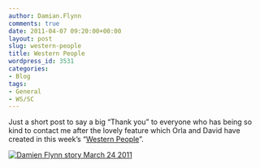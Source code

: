 ```yaml
---
author: Damian.Flynn
comments: true
date: 2011-04-07 09:20:00+00:00
layout: post
slug: western-people
title: Western People
wordpress_id: 3531
categories:
- Blog
tags:
- General
- WS/SC
---
```


Just a short post to say a big “Thank you” to everyone who has being so kind to contact me after the lovely feature which Orla and David have created in this week’s “[Western People](http://www.westernpeople.ie/)”.

[![Damien Flynn story March  24 2011](/assets/posts/2011/04/Damian_story_P1_DF-9236_thumb.jpg)](/assets/posts/2011/04/Damian_story_P1_DF-9236.jpg)
